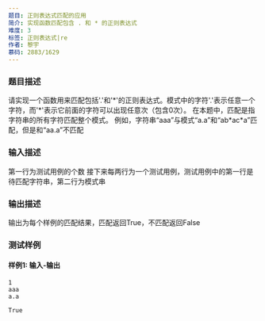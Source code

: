 ```yaml
---
题目: 正则表达式匹配的应用
简介: 实现函数匹配包含 . 和 * 的正则表达式
难度: 3
标签: 正则表达式|re
作者: 黎宇
慕码: 2883/1629
---
```


### 题目描述

请实现一个函数用来匹配包括'.'和'\*'的正则表达式。模式中的字符'.'表示任意一个字符，而'\*'表示它前面的字符可以出现任意次（包含0次）。 在本题中，匹配是指字符串的所有字符匹配整个模式。
例如，字符串“aaa”与模式“a.a”和“ab\*ac\*a”匹配，但是和“aa.a”不匹配

### 输入描述

第一行为测试用例的个数
接下来每两行为一个测试用例，测试用例中的第一行是待匹配字符串，第二行为模式串

### 输出描述

输出为每个样例的匹配结果，匹配返回True，不匹配返回False

### 测试样例

#### 样例1: 输入-输出

```
1
aaa
a.a
```

```
True
```
